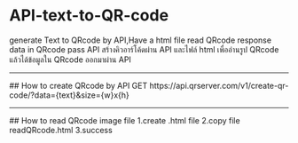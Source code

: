 # API-text-to-QR-code
generate Text to QRcode by API,Have a html file read QRcode response data in QRcode pass API
สร้างคิวอาร์โค้ดผ่าน API และไฟล์ html เพื่ออ่านรูป QRcode แล้วได้ข้อมูลใน QRcode ออกมาผ่าน API
<hr>
## How to create QRcode by API
GET https://api.qrserver.com/v1/create-qr-code/?data={text}&size={w}x{h}
<hr>
## How to read QRcode image file
1.create .html file
2.copy file readQRcode.html
3.success
